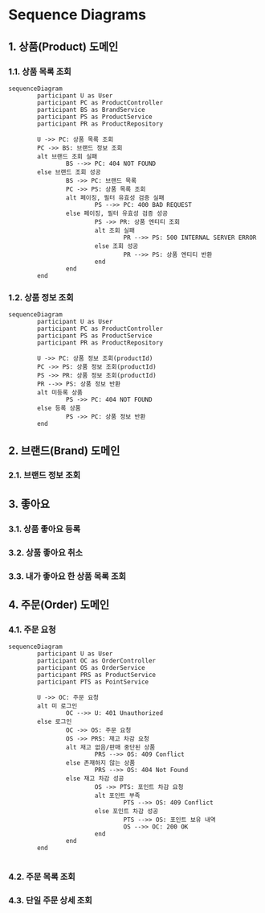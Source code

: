 # Sequence Diagrams

## 1. 상품(Product) 도메인

### 1.1. 상품 목록 조회

```mermaid
sequenceDiagram
		participant U as User
		participant PC as ProductController
		participant BS as BrandService
		participant PS as ProductService	
		participant PR as ProductRepository
		
		U ->> PC: 상품 목록 조회
		PC ->> BS: 브랜드 정보 조회
		alt 브랜드 조회 실패
				BS -->> PC: 404 NOT FOUND
		else 브랜드 조회 성공
				BS ->> PC: 브랜드 목록
				PC ->> PS: 상품 목록 조회
				alt 페이징, 필터 유효성 검증 실패
						PS -->> PC: 400 BAD REQUEST
				else 페이징, 필터 유효성 검증 성공 
						PS ->> PR: 상품 엔티티 조회
						alt 조회 실패
								PR -->> PS: 500 INTERNAL SERVER ERROR
						else 조회 성공
								PR -->> PS: 상품 엔티티 반환
						end
				end
		end
```

### 1.2. 상품 정보 조회

```mermaid
sequenceDiagram
		participant U as User
		participant PC as ProductController
		participant PS as ProductService
		participant PR as ProductRepository
		
		U ->> PC: 상품 정보 조회(productId)
		PC ->> PS: 상품 정보 조회(productId)
		PS ->> PR: 상품 정보 조회(productId)
		PR -->> PS: 상품 정보 반환
		alt 미등록 상품
				PS ->> PC: 404 NOT FOUND
		else 등록 상품
				PS ->> PC: 상품 정보 반환
		end
```

## 2. 브랜드(Brand) 도메인

### 2.1. 브랜드 정보 조회

## 3. 좋아요

### 3.1. 상품 좋아요 등록

### 3.2. 상품 좋아요 취소

### 3.3. 내가 좋아요 한 상품 목록 조회

## 4. 주문(Order) 도메인

### 4.1. 주문 요청

```mermaid
sequenceDiagram
		participant U as User
		participant OC as OrderController
		participant OS as OrderService
		participant PRS as ProductService
		participant PTS as PointService
		
		U ->> OC: 주문 요청
		alt 미 로그인
				OC -->> U: 401 Unauthorized
		else 로그인
				OC ->> OS: 주문 요청
				OS ->> PRS: 재고 차감 요청
				alt 재고 없음/판매 중단된 상품
						PRS -->> OS: 409 Conflict
				else 존재하지 않는 상품
						PRS -->> OS: 404 Not Found
				else 재고 차감 성공
						OS ->> PTS: 포인트 차감 요청
						alt 포인트 부족
								PTS -->> OS: 409 Conflict
						else 포인트 차감 성공
								PTS -->> OS: 포인트 보유 내역
								OS -->> OC: 200 OK
						end
				end 
		end
		
```

### 4.2. 주문 목록 조회

### 4.3. 단일 주문 상세 조회
